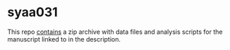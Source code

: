 # syaa031

This repo [contains](https://github.com/blueraleigh/syaa031/releases) a zip archive with data files and analysis scripts for the manuscript linked to in the description.

